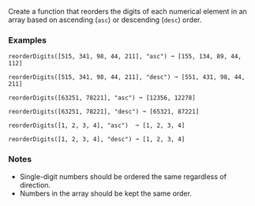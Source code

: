Create a function that reorders the digits of each numerical element in an array based on ascending (`asc`) or descending (`desc`) order.


### Examples ###
    reorderDigits([515, 341, 98, 44, 211], "asc") ➞ [155, 134, 89, 44, 112]

    reorderDigits([515, 341, 98, 44, 211], "desc") ➞ [551, 431, 98, 44, 211]

    reorderDigits([63251, 78221], "asc") ➞ [12356, 12278]

    reorderDigits([63251, 78221], "desc") ➞ [65321, 87221]

    reorderDigits([1, 2, 3, 4], "asc")  ➞ [1, 2, 3, 4]

    reorderDigits([1, 2, 3, 4], "desc") ➞ [1, 2, 3, 4]


### Notes ###
*   Single-digit numbers should be ordered the same regardless of direction.
*   Numbers in the array should be kept the same order.